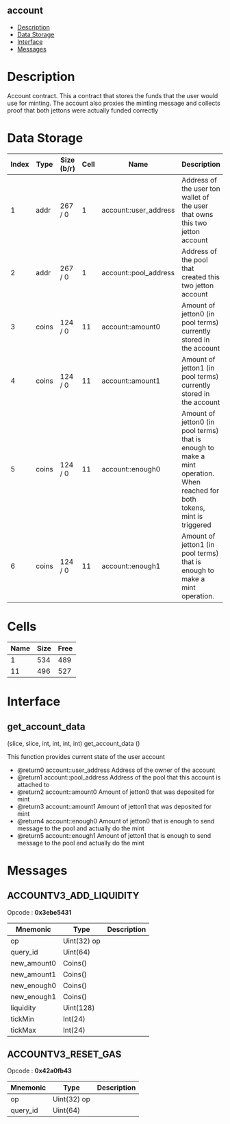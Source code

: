 ## account

* [Description](#description)
* [Data Storage](#data-storage)
* [Interface](#interface)
* [Messages](#messages)

# Description 

   Account contract. This a contract that stores the funds that the user would use for minting. 
   The account also proxies the minting message and collects proof that both jettons were actually funded correctly

# Data Storage 
<table data-full-width="true">
<thead>
<tr><th width="70">Index</th><th width="100">Type</th><th width="100">Size (b/r)</th><th width="58">Cell</th><th width="280">Name</th><th>Description</th></tr>
</thead>
<tbody>
<tr><td>1</td><td>addr</td><td> 267 /  0</td><td>1</td><td>account::user_address</td><td>Address of the user ton wallet of the user that owns this two jetton account  </tr>
<tr><td>2</td><td>addr</td><td> 267 /  0</td><td>1</td><td>account::pool_address</td><td>Address of the pool that created this two jetton account  </tr>
<tr><td>3</td><td>coins</td><td> 124 /  0</td><td>11</td><td>account::amount0</td><td>Amount of jetton0 (in pool terms) currently stored in the account  </tr>
<tr><td>4</td><td>coins</td><td> 124 /  0</td><td>11</td><td>account::amount1</td><td>Amount of jetton1 (in pool terms) currently stored in the account  </tr>
<tr><td>5</td><td>coins</td><td> 124 /  0</td><td>11</td><td>account::enough0</td><td>Amount of jetton0 (in pool terms) that is enough to make a mint operation. When reached for both tokens, mint is triggered  </tr>
<tr><td>6</td><td>coins</td><td> 124 /  0</td><td>11</td><td>account::enough1</td><td>Amount of jetton1 (in pool terms) that is enough to make a mint operation.  </tr>
</tbody>
</table>


# Cells 
| Name |   Size  |   Free  |
| ---  |  ---    |  ---    |
| 1  | 534 | 489 | 
| 11  | 496 | 527 | 

# Interface 
## get_account_data
 
(slice, slice, int, int, int, int) get_account_data ()
 
 

  This function provides current state of the user account

  * @return0 account::user_address   Address of the owner of the account
  * @return1 account::pool_address   Address of the pool that this account is attached to
  * @return2 account::amount0        Amount of jetton0 that was deposited for mint
  * @return3 account::amount1        Amount of jetton1 that was deposited for mint
  * @return4 account::enough0        Amount of jetton0 that is enough to send message to the pool and actually do the mint  
  * @return5 account::enough1        Amount of jetton1 that is enough to send message to the pool and actually do the mint
 
# Messages 

## ACCOUNTV3_ADD_LIQUIDITY
Opcode : **0x3ebe5431** 



| Mnemonic | Type | Description |
| --- | --- | --- |
| op | Uint(32) op |  | 
| query_id | Uint(64)  |  | 
| new_amount0 | Coins()   |  | 
| new_amount1 | Coins()   |  | 
| new_enough0 | Coins()   |  | 
| new_enough1 | Coins()   |  | 
| liquidity | Uint(128) |  | 
| tickMin | Int(24)   |  | 
| tickMax | Int(24)   |  | 

## ACCOUNTV3_RESET_GAS
Opcode : **0x42a0fb43** 



| Mnemonic | Type | Description |
| --- | --- | --- |
| op | Uint(32) op |  | 
| query_id | Uint(64)  |  | 
